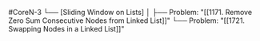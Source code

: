 #CoreN-3
└── [Sliding Window on Lists]
    │
    ├── Problem: "[[1171. Remove Zero Sum Consecutive Nodes from Linked List]]"
    └── Problem: "[[1721. Swapping Nodes in a Linked List]]"